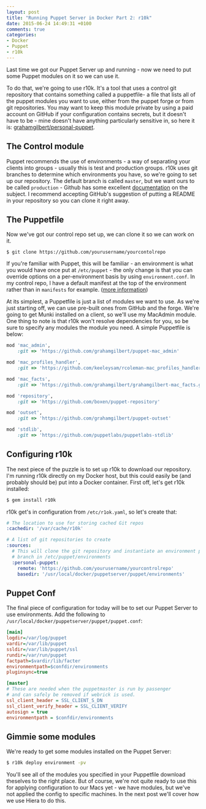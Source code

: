 ```yaml
---
layout: post
title: "Running Puppet Server in Docker Part 2: r10k"
date: 2015-06-24 14:49:31 +0100
comments: true
categories:
- Docker
- Puppet
- r10k
---
```


Last time we got our Puppet Server up and running - now we need to put some Puppet modules on it so we can use it.

To do that, we're going to use r10k. It's a tool that uses a control git repository that contains something called a puppetfile- a file that lists all of the puppet modules you want to use, either from the puppet forge or from git repositories. You may want to keep this module private by using a paid account on GitHub if your configuration contains secrets, but  it doesn't have to be - mine doesn't have anything particularly sensitive in, so here it is: [grahamgilbert/personal-puppet](https://github.com/grahamgilbert/personal-puppet). <!--more-->

## The Control module

Puppet recommends the use of environments - a way of separating your clients into groups - usually this is test and production groups. r10k uses git branches to determine which environments you have, so we're going to set up our repository. The default branch is called ``master``, but we want ours to be called ``production`` - Github has some excellent [documentation](https://help.github.com/articles/setting-the-default-branch/) on the subject. I recommend accepting GitHub's suggestion of putting a README in your repository so you can clone it right away.

## The Puppetfile

Now we've got our control repo set up, we can clone it so we can work on it.

```
$ git clone https://github.com/yourusername/yourcontolrepo
```

If you're familiar with Puppet, this will be familiar - an environment is what you would have once put at ``/etc/puppet`` - the only change is that you can override options on a per-environment basis by using ``environment.conf``. In my control repo, I have a default manifest at the top of the environment rather than in ``manifests`` for example. ([more information](https://docs.puppetlabs.com/puppet/latest/reference/config_file_environment.html))

At its simplest, a Puppetfile is just a list of modules we want to use. As we're just starting off, we can use pre-built ones from GitHub and the forge. We're going to get Munki installed on a client, so we'll use my MacAdmin module. One thing to note is that r10k won't resolve dependencies for you, so be sure to specify any modules the module you need. A simple Puppetfile is below:

``` ruby
mod 'mac_admin',
    :git => 'https://github.com/grahamgilbert/puppet-mac_admin'

mod 'mac_profiles_handler',
    :git => 'https://github.com/keeleysam/rcoleman-mac_profiles_handler'

mod 'mac_facts',
    :git => 'https://github.com/grahamgilbert/grahamgilbert-mac_facts.git'

mod 'repository',
    :git => 'https://github.com/boxen/puppet-repository'

mod 'outset',
    :git => 'https://github.com/grahamgilbert/puppet-outset'

mod 'stdlib',
    :git => 'https://github.com/puppetlabs/puppetlabs-stdlib'
```

## Configuring r10k

The next piece of the puzzle is to set up r10k to download our repository. I'm running r10k directly on my Docker host, but this could easily be (and probably should be) put into a Docker container. First off, let's get r10k installed:

```bash
$ gem install r10k
```

r10k get's in configuration from ``/etc/r1ok.yaml``, so let's create that:

``` yaml /etc/r10k.yaml
# The location to use for storing cached Git repos
:cachedir: '/var/cache/r10k'

# A list of git repositories to create
:sources:
  # This will clone the git repository and instantiate an environment per
  # branch in /etc/puppet/environments
  :personal-puppet:
    remote: 'https://github.com/yourusername/yourcontrolrepo'
    basedir: '/usr/local/docker/puppetserver/puppet/environments'

```

## Puppet Conf

The final piece of configuration for today will be to set our Puppet Server to use environments. Add the following to ``/usr/local/docker/puppetserver/puppet/puppet.conf``:

``` ini
[main]
logdir=/var/log/puppet
vardir=/var/lib/puppet
ssldir=/var/lib/puppet/ssl
rundir=/var/run/puppet
factpath=$vardir/lib/facter
environmentpath=$confdir/environments
pluginsync=true

[master]
# These are needed when the puppetmaster is run by passenger
# and can safely be removed if webrick is used.
ssl_client_header = SSL_CLIENT_S_DN
ssl_client_verify_header = SSL_CLIENT_VERIFY
autosign = true
environmentpath = $confdir/environments

```

## Gimmie some modules

We're ready to get some modules installed on the Puppet Server:

``` bash
$ r10k deploy environment -pv
```

You'll see all of the modules you specified in your Puppetfile download theselves to the right place. But of course, we're not quite ready to use this for applying configuration to our Macs yet - we have modules, but we've not applied the config to specific machines. In the next post we'll cover how we use Hiera to do this.
